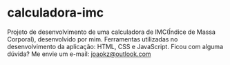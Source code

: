 # calculadora-imc
Projeto de desenvolvimento de uma calculadora de IMC(Índice de Massa Corporal), desenvolvido por mim.
Ferramentas utilizadas no desenvolvimento da aplicação: HTML, CSS e JavaScript.
Ficou com alguma dúvida? Me envie um e-mail: joaokz@outlook.com
